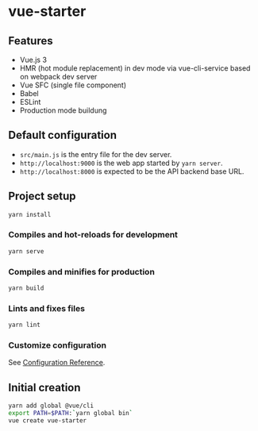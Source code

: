 # vue-starter

## Features
- Vue.js 3
- HMR (hot module replacement) in dev mode via vue-cli-service based on webpack dev server
- Vue SFC (single file component)
- Babel
- ESLint
- Production mode buildung

## Default configuration
- `src/main.js` is the entry file for the dev server.
- `http://localhost:9000` is the web app started by `yarn server`.
- `http://localhost:8000` is expected to be the API backend base URL.

## Project setup
```bash
yarn install
```

### Compiles and hot-reloads for development
```bash
yarn serve
```

### Compiles and minifies for production
```bash
yarn build
```

### Lints and fixes files
```bash
yarn lint
```

### Customize configuration
See [Configuration Reference](https://cli.vuejs.org/config/).

## Initial creation
```bash
yarn add global @vue/cli
export PATH=$PATH:`yarn global bin`
vue create vue-starter
```

